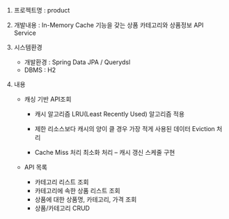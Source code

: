1. 프로젝트명 : product
2. 개발내용 : In-Memory Cache 기능을 갖는 상품 카테고리와 상품정보 API Service
3. 시스템환경 
   * 개발환경 : Spring Data JPA / Querydsl
   * DBMS : H2

4. 내용

   * 캐싱 기반  API조회

     * 캐시 알고리즘 LRU(Least Recently Used) 알고리즘 적용

     * 제한 리소스보다 캐시의 양이 클 경우 가장 적게 사용된 데이터 Eviction 처리

     * Cache Miss 처리 최소화 처리 – 캐시 갱신 스케줄 구현
   * API 목록
       * 카테고리 리스트 조회 
       * 카테고리에 속한 상품 리스트 조회
       * 상품에 대한 상품명, 카테고리, 가격 조회
       * 상품/카테고리 CRUD
